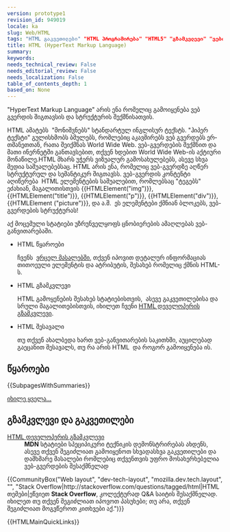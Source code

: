 ```yaml
---
version: prototype1
revision_id: 949019
locale: ka
slug: Web/HTML
tags: "HTML გაკვეთილები" "HTML პროგრამირება" "HTML5" "გზამკვლევი" "ვები" "რა არის HTML" "ჰიპერ ტექსტი"
title: HTML (HyperText Markup Language)
summary: 
keywords: 
needs_technical_review: False
needs_editorial_review: False
needs_localization: False
table_of_contents_depth: 1
based_on: None
---
```

<p><span class="seoSummary">"HyperText Markup Language" არის ენა რომელიც გამოიყენება ვებ გვერდის შიგთავსის და სტრუქტურის შექმნისათვის.</span></p>

<p>HTML ამატებს&nbsp; "მონიშვნებს" სტანდარტულ ინგლისურ ტექსტს. "ჰიპერ ტექსტი" <span id="result_box" lang="ka"><span class="alt-edited hps">გულისხმობს</span> <span class="alt-edited hps">ბმულებს</span><span class="alt-edited">, რომლებიც აკავშირებს</span> <span class="alt-edited hps">ვებ გვერდებს</span> <span class="alt-edited hps">ერთმანეთთან</span></span>, რათა შეიქმნას World Wide Web. <span class="short_text" id="result_box" lang="ka"><span class="alt-edited">ვებ-გვერდების შექმნით და მათი ინერნეტში განთავსებით</span></span>, <span class="short_text" id="result_box" lang="ka"><span class="hps">თქვენ ხდებით</span> <span class="hps"> </span></span>World Wide Web-ის<span class="short_text" id="result_box" lang="ka"><span class="hps"> აქტიური მონაწილე</span></span>.<span class="seoSummary">HTML მხარს უჭერს ვიზუალურ გამოსახულებებს, ასევე სხვა მედია საშუალებებსაც.</span>&nbsp;HTML არის ენა, რომელიც ვებ-გვერდზე აღწერ სტრუქტურულ და სემანტიკურ შიგთავსს. ვებ-გვერდის კონტენტი აღიწერება&nbsp; HTML ელემენტების საშუალებით, რომლებსაც "ტეგებს" ეძახიან, მაგალითისთვის {{HTMLElement("img")}}, {{HTMLElement("title")}}, {{HTMLElement("p")}}, {{HTMLElement("div")}}, {{HTMLElement ("picture")}}, და ა.შ.&nbsp; ეს ელემენტები ქმნიან ბლოკებს, ვებ-გვერდების სტრუქტურას!</p>

<p><span class="seoSummary">აქ მოცემული სტატიები უზრუნველყოფს ცნობიერების ამაღლებას ვებ-განვითარებაში.</span></p>

<section class="cleared" id="sect1">
<ul class="card-grid">
 <li><span>HTML წყაროები</span>

  <p>ჩვენს&nbsp; <a href="/ka/docs/Web/HTML/Reference">ვრცელ მასალებში</a>, თქვენ იპოვით დეტალურ ინფორმაციას თითოეული ელემენტის და ატრიბუტის, შესახებ რომელიც ქმნის HTML-ს.</p>
 </li>
 <li><span>HTML გზამკვლევი</span>
  <p>HTML გამოყენების შესახებ სტატიებისთვის,&nbsp; ასევე გაკვეთილებისა და სრული მაგალითებისთვის, იხილეთ ჩვენი <a href="/ka/docs/Web/Guide/HTML">HTML დეველოპერის გზამკვლევი</a>.</p>
 </li>
 <li><span>HTML შესავალი</span>
  <p>თუ თქვენ ახალბედა ხართ ვებ-განვითარების საკითხში, აუცილებად გაეცანით შესავალს, თუ რა არის HTML&nbsp; და როგორ გამოიყენება ის.</p>
 </li>
</ul>

<div class="row topicpage-table">
<div class="section">
<h2 class="Documentation" id="Documentation" name="Documentation">წყაროები</h2>

<p>{{SubpagesWithSummaries}}</p>

<p><span class="alllinks"><a href="/ka/docs/tag/HTML" title="Article tagged: HTML">იხილე ყველა...</a></span></p>
</div>

<div class="section">
<h2 class="Tools" id="Tools" name="Tools">გზამკვლევი და გაკვეთილები</h2>

<dl>
 <dt><a href="/ka/docs/Web/Guide/HTML">HTML დეველოპერის გზამკვლევი</a></dt>
 <dd><strong>MDN</strong> სტატიები სპეციპიკური ტექნიკის დემონსტრირებას ახდენს, ასევე თქვენ შეგიძლიათ გამოიყენოთ სხვადასხვა გაკვეთილები და დამხმარე მასალები რომლებიც თქვენთვის უფრო მოსახერხებელია ვებ-გვერდების შესაქმნელად</dd>
</dl>
</div>
</div>

<p>{{CommunityBox("Web layout", "dev-tech-layout", "mozilla.dev.tech.layout", "", "Stack Overflow|http://stackoverflow.com/questions/tagged/html|HTML თემები|ეწვიეთ <strong>Stack Overflow</strong>, კოლექტურად Q&amp;A საიტის შესაქმნელად. იხილეთ თუ თქვენ შეგიძლიათ იპოვოთ პასუხები; თუ არა, თქვენ შეგიძლიათ მოგვწეროთ კითხვები აქ.")}}</p>
</section>

<p>{{HTMLMainQuickLinks}}</p>

